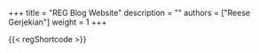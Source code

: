 +++ 
title = "REG Blog Website"
description = ""
authors = ["Reese Gerjekian"]
weight = 1
+++

{{< regShortcode >}}
